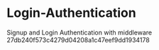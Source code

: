 # Login-Authentication
Signup and Login Authentication with middleware
27db240f573c4279d04208a1c47eef9dd1934178
